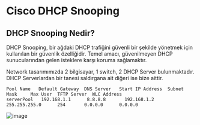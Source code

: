 # Cisco DHCP Snooping


## DHCP Snooping Nedir?

DHCP Snooping, bir ağdaki DHCP trafiğini güvenli bir şekilde yönetmek için kullanılan bir güvenlik özelliğidir. Temel amacı, güvenilmeyen DHCP sunucularından gelen isteklere karşı koruma sağlamaktır.

Network tasarımımızda 2 bilgisayar, 1 switch, 2 DHCP Server bulunmaktadır. DHCP Serverlardan bir tanesi saldırgana ait diğeri ise bize aittir.







```
Pool Name   Default Gateway  DNS Server   Start IP Address  Subnet Mask     Max User  TFTP Server  WLC Address
serverPool   192.168.1.1      8.8.8.8       192.168.1.2    255.255.255.0      254       0.0.0.0      0.0.0.0
```










![image](https://github.com/ugurcomptech/C-DHCP-SNOOPING/assets/133202238/7fb50428-7a5d-4026-abc1-e8b30b6f62aa)



